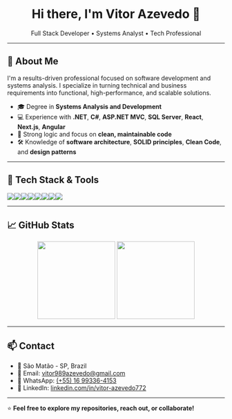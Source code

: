 <h1 align="center">Hi there, I'm Vitor Azevedo 👋</h1>
<p align="center">
  Full Stack Developer • Systems Analyst • Tech Professional
</p>

---

## 🚀 About Me

I'm a results-driven professional focused on software development and systems analysis. I specialize in turning technical and business requirements into functional, high-performance, and scalable solutions.

- 🎓 Degree in **Systems Analysis and Development**
- 💻 Experience with **.NET**, **C#**, **ASP.NET MVC**, **SQL Server**, **React**, **Next.js**, **Angular**
- 🧠 Strong logic and focus on **clean, maintainable code**
- 🛠️ Knowledge of **software architecture**, **SOLID principles**, **Clean Code**, and **design patterns**

---

## 🧰 Tech Stack & Tools

<div style="display: flex; flex-wrap: wrap;">
<img src="https://img.shields.io/badge/C%23-239120?style=for-the-badge&logo=c-sharp&logoColor=white"/>
<img src="https://img.shields.io/badge/.NET-512BD4?style=for-the-badge&logo=dotnet&logoColor=white"/>
<img src="https://img.shields.io/badge/ASP.NET-5C2D91?style=for-the-badge&logo=dotnet&logoColor=white"/>
<img src="https://img.shields.io/badge/SQL_Server-CC2927?style=for-the-badge&logo=microsoft-sql-server&logoColor=white"/>
<img src="https://img.shields.io/badge/JavaScript-F7DF1E?style=for-the-badge&logo=javascript&logoColor=black"/>
<img src="https://img.shields.io/badge/Power%20BI-F2C811?style=for-the-badge&logo=powerbi&logoColor=black"/>
<img src="https://img.shields.io/badge/Git-F05032?style=for-the-badge&logo=git&logoColor=white"/>
<img src="https://img.shields.io/badge/GitHub-181717?style=for-the-badge&logo=github&logoColor=white"/>
</div>

---

## 📈 GitHub Stats

<p align="center">
  <img height="180em" src="https://github-readme-stats.vercel.app/api?username=Vitor772&show_icons=true&theme=tokyonight&count_private=true"/>
  <img height="180em" src="https://github-readme-stats.vercel.app/api/top-langs/?username=Vitor772&layout=compact&langs_count=10&theme=tokyonight"/>
</p>

---

## 📫 Contact

- 📍 São Matão - SP, Brazil  
- 📧 Email: vitor989azevedo@gmail.com  
- 💬 WhatsApp: [(+55) 16 99336-4153](https://wa.me/5516993364153)  
- 💼 LinkedIn: [linkedin.com/in/vitor-azevedo772](https://www.linkedin.com/in/vitor-azevedo772)

---

⭐️ **Feel free to explore my repositories, reach out, or collaborate!**
